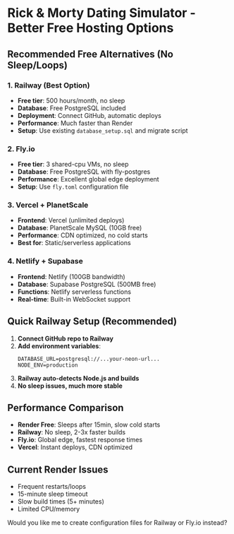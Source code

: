 # Rick & Morty Dating Simulator - Better Free Hosting Options

## Recommended Free Alternatives (No Sleep/Loops)

### 1. Railway (Best Option)
- **Free tier**: 500 hours/month, no sleep
- **Database**: Free PostgreSQL included
- **Deployment**: Connect GitHub, automatic deploys
- **Performance**: Much faster than Render
- **Setup**: Use existing `database_setup.sql` and migrate script

### 2. Fly.io
- **Free tier**: 3 shared-cpu VMs, no sleep
- **Database**: Free PostgreSQL with fly-postgres
- **Performance**: Excellent global edge deployment
- **Setup**: Use `fly.toml` configuration file

### 3. Vercel + PlanetScale
- **Frontend**: Vercel (unlimited deploys)
- **Database**: PlanetScale MySQL (10GB free)
- **Performance**: CDN optimized, no cold starts
- **Best for**: Static/serverless applications

### 4. Netlify + Supabase
- **Frontend**: Netlify (100GB bandwidth)
- **Database**: Supabase PostgreSQL (500MB free)
- **Functions**: Netlify serverless functions
- **Real-time**: Built-in WebSocket support

## Quick Railway Setup (Recommended)

1. **Connect GitHub repo to Railway**
2. **Add environment variables**:
   ```
   DATABASE_URL=postgresql://...your-neon-url...
   NODE_ENV=production
   ```
3. **Railway auto-detects Node.js and builds**
4. **No sleep issues, much more stable**

## Performance Comparison
- **Render Free**: Sleeps after 15min, slow cold starts
- **Railway**: No sleep, 2-3x faster builds
- **Fly.io**: Global edge, fastest response times
- **Vercel**: Instant deploys, CDN optimized

## Current Render Issues
- Frequent restarts/loops
- 15-minute sleep timeout
- Slow build times (5+ minutes)
- Limited CPU/memory

Would you like me to create configuration files for Railway or Fly.io instead?